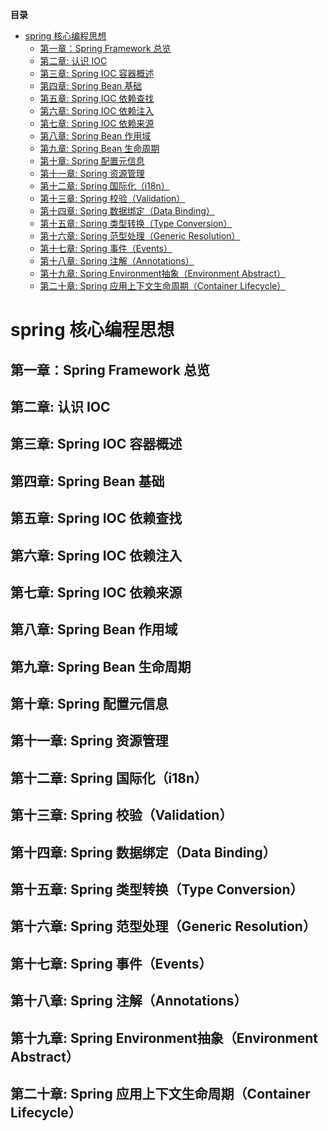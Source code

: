 <!-- START doctoc generated TOC please keep comment here to allow auto update -->
<!-- DON'T EDIT THIS SECTION, INSTEAD RE-RUN doctoc TO UPDATE -->
**目录**  

[comment]: <> (*generated with [DocToc]&#40;https://github.com/thlorenz/doctoc&#41;*)

- [spring 核心编程思想](#spring-%E6%A0%B8%E5%BF%83%E7%BC%96%E7%A8%8B%E6%80%9D%E6%83%B3)
    - [第一章：Spring Framework 总览](#%E7%AC%AC%E4%B8%80%E7%AB%A0spring-framework-%E6%80%BB%E8%A7%88)
    - [第二章: 认识 IOC](#%E7%AC%AC%E4%BA%8C%E7%AB%A0-%E8%AE%A4%E8%AF%86-ioc)
    - [第三章: Spring IOC 容器概述](#%E7%AC%AC%E4%B8%89%E7%AB%A0-spring-ioc-%E5%AE%B9%E5%99%A8%E6%A6%82%E8%BF%B0)
    - [第四章: Spring Bean 基础](#%E7%AC%AC%E5%9B%9B%E7%AB%A0-spring-bean-%E5%9F%BA%E7%A1%80)
    - [第五章: Spring IOC 依赖查找](#%E7%AC%AC%E4%BA%94%E7%AB%A0-spring-ioc-%E4%BE%9D%E8%B5%96%E6%9F%A5%E6%89%BE)
    - [第六章: Spring IOC 依赖注入](#%E7%AC%AC%E5%85%AD%E7%AB%A0-spring-ioc-%E4%BE%9D%E8%B5%96%E6%B3%A8%E5%85%A5)
    - [第七章: Spring IOC 依赖来源](#%E7%AC%AC%E4%B8%83%E7%AB%A0-spring-ioc-%E4%BE%9D%E8%B5%96%E6%9D%A5%E6%BA%90)
    - [第八章: Spring Bean 作用域](#%E7%AC%AC%E5%85%AB%E7%AB%A0-spring-bean-%E4%BD%9C%E7%94%A8%E5%9F%9F)
    - [第九章: Spring Bean 生命周期](#%E7%AC%AC%E4%B9%9D%E7%AB%A0-spring-bean-%E7%94%9F%E5%91%BD%E5%91%A8%E6%9C%9F)
    - [第十章: Spring 配置元信息](#%E7%AC%AC%E5%8D%81%E7%AB%A0-spring-%E9%85%8D%E7%BD%AE%E5%85%83%E4%BF%A1%E6%81%AF)
    - [第十一章: Spring 资源管理](#%E7%AC%AC%E5%8D%81%E4%B8%80%E7%AB%A0-spring-%E8%B5%84%E6%BA%90%E7%AE%A1%E7%90%86)
    - [第十二章: Spring 国际化（i18n）](#%E7%AC%AC%E5%8D%81%E4%BA%8C%E7%AB%A0-spring-%E5%9B%BD%E9%99%85%E5%8C%96i18n)
    - [第十三章: Spring 校验（Validation）](#%E7%AC%AC%E5%8D%81%E4%B8%89%E7%AB%A0-spring-%E6%A0%A1%E9%AA%8Cvalidation)
    - [第十四章: Spring 数据绑定（Data Binding）](#%E7%AC%AC%E5%8D%81%E5%9B%9B%E7%AB%A0-spring-%E6%95%B0%E6%8D%AE%E7%BB%91%E5%AE%9Adata-binding)
    - [第十五章: Spring 类型转换（Type Conversion）](#%E7%AC%AC%E5%8D%81%E4%BA%94%E7%AB%A0-spring-%E7%B1%BB%E5%9E%8B%E8%BD%AC%E6%8D%A2type-conversion)
    - [第十六章: Spring 范型处理（Generic Resolution）](#%E7%AC%AC%E5%8D%81%E5%85%AD%E7%AB%A0-spring-%E8%8C%83%E5%9E%8B%E5%A4%84%E7%90%86generic-resolution)
    - [第十七章: Spring 事件（Events）](#%E7%AC%AC%E5%8D%81%E4%B8%83%E7%AB%A0-spring-%E4%BA%8B%E4%BB%B6events)
    - [第十八章: Spring 注解（Annotations）](#%E7%AC%AC%E5%8D%81%E5%85%AB%E7%AB%A0-spring-%E6%B3%A8%E8%A7%A3annotations)
    - [第十九章: Spring Environment抽象（Environment Abstract）](#%E7%AC%AC%E5%8D%81%E4%B9%9D%E7%AB%A0-spring-environment%E6%8A%BD%E8%B1%A1environment-abstract)
    - [第二十章: Spring 应用上下文生命周期（Container Lifecycle）](#%E7%AC%AC%E4%BA%8C%E5%8D%81%E7%AB%A0-spring-%E5%BA%94%E7%94%A8%E4%B8%8A%E4%B8%8B%E6%96%87%E7%94%9F%E5%91%BD%E5%91%A8%E6%9C%9Fcontainer-lifecycle)

<!-- END doctoc generated TOC please keep comment here to allow auto update -->

# spring 核心编程思想

## 第一章：Spring Framework 总览
## 第二章: 认识 IOC
## 第三章: Spring IOC 容器概述
## 第四章: Spring Bean 基础
## 第五章: Spring IOC 依赖查找
## 第六章: Spring IOC 依赖注入
## 第七章: Spring IOC 依赖来源
## 第八章: Spring Bean 作用域
## 第九章: Spring Bean 生命周期
## 第十章: Spring 配置元信息
## 第十一章: Spring 资源管理
## 第十二章: Spring 国际化（i18n）
## 第十三章: Spring 校验（Validation）
## 第十四章: Spring 数据绑定（Data Binding）
## 第十五章: Spring 类型转换（Type Conversion）
## 第十六章: Spring 范型处理（Generic Resolution）
## 第十七章: Spring 事件（Events）
## 第十八章: Spring 注解（Annotations）
## 第十九章: Spring Environment抽象（Environment Abstract）
## 第二十章: Spring 应用上下文生命周期（Container Lifecycle）

